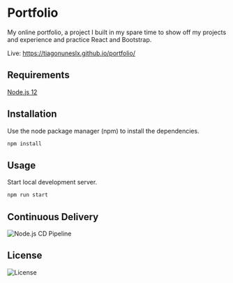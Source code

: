 # Portfolio

My online portfolio, a project I built in my spare time to show off my projects and experience and practice React and Bootstrap.

Live: https://tiagonuneslx.github.io/portfolio/

## Requirements

[Node.js 12](https://nodejs.org)

## Installation

Use the node package manager (npm) to install the dependencies.

```bash
npm install
```

## Usage

Start local development server.

```bash
npm run start
```

## Continuous Delivery

![Node.js CD Pipeline](https://github.com/tiagonuneslx/portfolio/workflows/Node.js%20CI/CD/badge.svg)

## License

![License](https://img.shields.io/github/license/tiagonuneslx/portfolio)
